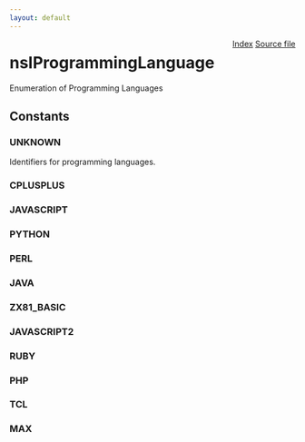 ```yaml
---
layout: default
---
```

<div class='links' style='float:right'><a href="../index.html">Index</a>
<a href="http://dxr.mozilla.org/mozilla-central/source/xpcom/base/nsIProgrammingLanguage.idl">Source file</a>
</div>

# nsIProgrammingLanguage #
  
Enumeration of Programming Languages  
  

## Constants ##

### UNKNOWN ###
  
Identifiers for programming languages.  
  

### CPLUSPLUS ###

### JAVASCRIPT ###

### PYTHON ###

### PERL ###

### JAVA ###

### ZX81_BASIC ###

### JAVASCRIPT2 ###

### RUBY ###

### PHP ###

### TCL ###

### MAX ###

